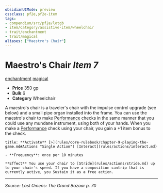 ```yaml
---
obsidianUIMode: preview
cssclass: pf2e,pf2e-item
tags:
- compendium/src/pf2e/lotgb
- item/category/assistive-item/wheelchair
- trait/enchantment
- trait/magical
aliases: ["Maestro's Chair"]
---
```

# Maestro's Chair *Item 7*  
[enchantment](enchantment.md "Enchantment School Trait")  [magical](magical.md "Magical Item Trait")  

- **Price** 350 gp
- **Bulk** 6
- **Category** Wheelchair

A maestro's chair is a traveler's chair with the impulse control upgrade (see below) and a small pipe organ installed into the frame. You can use the maestro's chair to make [Performance](skills.md#Performance) checks in the same manner that you could use any mundane instrument, using both of your hands. When you make a [Performance](skills.md#Performance) check using your chair, you gain a +1 item bonus to the check.

```ad-embed-ability
title: **Activate** [>](rules/core-rulebook/chapter-9-playing-the-game.md#Actions "Single Action") [Interact](rules/actions/interact.md)

- **Frequency**: once per 10 minutes

**Effect** You use your chair to [Stride](rules/actions/stride.md) up to your chair's speed. If you have a composition cantrip that is currently active, you Sustain it as a free action.
```


---
*Source: Lost Omens: The Grand Bazaar p. 70*
